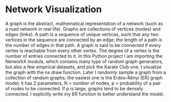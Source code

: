 # Network Visualization
A graph is the abstract, mathematical representation of a network (such as a road network in real life). Graphs are collections of vertices (nodes) and edges (links).
A path is a sequence of unique vertices, such that any two vertices in the sequence are connected by an edge; the length of a path is the number of edges in that path.
A graph is said to be connected if every vertex is reachable from every other vertex. The degree of a vertex is the number of entries connected to it.
In this Python project I am importing the NetworkX module, which contains many type of random graph generators, but also a few empirical datasets, and pick the Karate Club one.
I visualize the graph with the nx.draw function. Later I randomly sample a graph from a collection of random graphs; the easiest one is the Erdos-Rényi (ER) graph model; it has 2 parameters, N = number of nodes, p = probability of a pair of nodes to be connected. If p is large, graphs tend to be densely connected. I explicitly write my ER function to better understand the model. 
